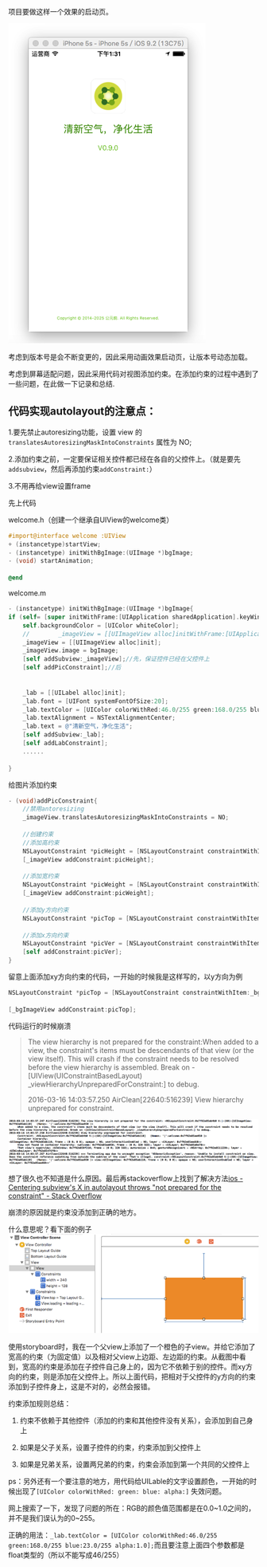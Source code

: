 项目要做这样一个效果的启动页。

![](../image/Snip20180225_6.png)

考虑到版本号是会不断变更的，因此采用动画效果启动页，让版本号动态加载。

考虑到屏幕适配问题，因此采用代码对视图添加约束。在添加约束的过程中遇到了一些问题，在此做一下记录和总结.

## 代码实现autolayout的注意点：

1.要先禁止autoresizing功能，设置 view 的`translatesAutoresizingMaskIntoConstraints` 属性为 NO;

2.添加约束之前，一定要保证相关控件都已经在各自的父控件上。（就是要先`addsubview`，然后再添加约束`addConstraint:`）

3.不用再给view设置frame

先上代码

welcome.h（创建一个继承自UIView的welcome类）

```objective-c
#import@interface welcome :UIView
+ (instancetype)startView;
- (instancetype) initWithBgImage:(UIImage *)bgImage;
- (void) startAnimation;

@end
```

welcome.m

```objective-c
- (instancetype) initWithBgImage:(UIImage *)bgImage{
if (self= [super initWithFrame:[UIApplication sharedApplication].keyWindow.bounds]) {
	self.backgroundColor = [UIColor whiteColor];
	//        _imageView = [[UIImageView alloc]initWithFrame:[UIApplication sharedApplication].keyWindow.bounds];//不用再给view设置frame
	_imageView = [[UIImageView alloc]init];
	_imageView.image = bgImage;
	[self addSubview:_imageView];//先，保证控件已经在父控件上
	[self addPicConstraint];//后


	_lab = [[UILabel alloc]init];
	_lab.font = [UIFont systemFontOfSize:20];
	_lab.textColor = [UIColor colorWithRed:46.0/255 green:168.0/255 blue:23.0/255 alpha:1];//注意：有小数点
	_lab.textAlignment = NSTextAlignmentCenter;
	_lab.text = @"清新空气，净化生活";
	[self addSubview:_lab];
	[self addLabConstraint];
	......

}
```

给图片添加约束

```objective-c
- (void)addPicConstraint{
	//禁用antoresizing
	_imageView.translatesAutoresizingMaskIntoConstraints = NO;
	
	//创建约束
	//添加高约束
	NSLayoutConstraint *picHeight = [NSLayoutConstraint constraintWithItem:_imageView attribute:NSLayoutAttributeHeight relatedBy:NSLayoutRelationEqual toItem:nil attribute:NSLayoutAttributeNotAnAttribute multiplier:1.0 constant:70];
	[_imageView addConstraint:picHeight];
	
	//添加宽约束
	NSLayoutConstraint *picWeight = [NSLayoutConstraint constraintWithItem:_imageView attribute:NSLayoutAttributeWidth relatedBy:NSLayoutRelationEqual toItem:nil attribute:NSLayoutAttributeNotAnAttribute multiplier:1.0 constant:70];
	[_imageView addConstraint:picWeight];
	
	//添加y方向约束
	NSLayoutConstraint *picTop = [NSLayoutConstraint constraintWithItem:_imageView attribute:NSLayoutAttributeTop relatedBy:NSLayoutRelationEqual toItem:_imageView.superview attribute:NSLayoutAttributeTop multiplier:1.0 constant:60];[self addConstraint:picTop];
	
	//添加x方向约束
	NSLayoutConstraint *picVer = [NSLayoutConstraint constraintWithItem:_imageView attribute:NSLayoutAttributeCenterX relatedBy:NSLayoutRelationEqual toItem:_imageView.superview attribute:NSLayoutAttributeCenterX multiplier:1.0 constant:0];
	[self addConstraint:picVer];
}
```

留意上面添加xy方向约束的代码，一开始的时候我是这样写的，以y方向为例

```objective-c
NSLayoutConstraint *picTop = [NSLayoutConstraint constraintWithItem:_bgImageView attribute:NSLayoutAttributeTop relatedBy:NSLayoutRelationEqual toItem:_bgImageView.superview attribute:NSLayoutAttributeTop multiplier:1.0 constant:0];

[_bgImageView addConstraint:picTop];
```

代码运行的时候崩溃

> The view hierarchy is not prepared for the constraint:When added to a view, the constraint's items must be descendants of that view (or the view itself). This will crash if the constraint needs to be resolved before the view hierarchy is assembled. Break on -[UIView(UIConstraintBasedLayout) _viewHierarchyUnpreparedForConstraint:] to debug.
>
> 2016-03-16 14:03:57.250 AirClean[22640:516239] View hierarchy unprepared for constraint.

![](../image/Snip20180225_7.png)

想了很久也不知道是什么原因。最后再stackoverflow上找到了解决方法[ios - Centering subview's X in autolayout throws "not prepared for the constraint" - Stack Overflow](http://stackoverflow.com/questions/18177262/centering-subviews-x-in-autolayout-throws-not-prepared-for-the-constraint#)

崩溃的原因就是约束没添加到正确的地方。

什么意思呢？看下面的例子
![](../image/Snip20180225_8.png)

使用storyboard时，我在一个父view上添加了一个橙色的子view。并给它添加了宽高的约束（为固定值）以及相对父view上边距、左边距的约束。从截图中看到，宽高的约束是添加在子控件自己身上的，因为它不依赖于别的控件。而xy方向的约束，则是添加在父控件上。所以上面代码，把相对于父控件的y方向的约束添加到子控件身上，这是不对的，必然会报错。

约束添加规则总结：

1. 约束不依赖于其他控件（添加的约束和其他控件没有关系），会添加到自己身上

2. 如果是父子关系，设置子控件的约束，约束添加到父控件上

3. 如果是兄弟关系，设置两兄弟的约束，约束会添加到第一个共同的父控件上



ps：另外还有一个要注意的地方，用代码给UILable的文字设置颜色，一开始的时候出现了`[UIColor colorWithRed: green: blue: alpha:]` 失效问题。

网上搜索了一下，发现了问题的所在：RGB的颜色值范围都是在0.0~1.0之间的，并不是我们误认为的0~255。


正确的用法：`_lab.textColor = [UIColor colorWithRed:46.0/255 green:168.0/255 blue:23.0/255 alpha:1.0];`而且要注意上面四个参数都是float类型的（所以不能写成46/255）